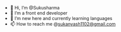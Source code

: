 - 👋 Hi, I’m @Sukusharma 
- 👀 I’m a front end developer  
- 🌱 I’m new here and currently learning languages
- 📫 How to reach me @sukanyash1102@gmail.com

  

 
